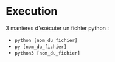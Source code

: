 # Execution

3 manières d'exécuter un fichier python :

- ```python [nom_du_fichier]```
- ```py [nom_du_fichier]```
- ```python3 [nom_du_fichier]```

